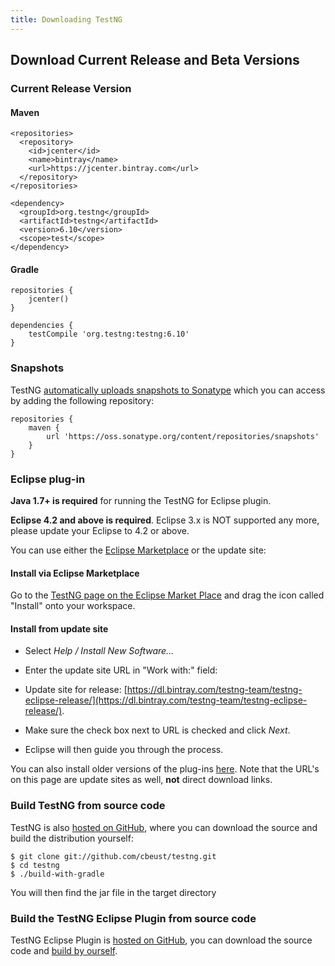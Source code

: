 ```yaml
---
title: Downloading TestNG
---
```


Download Current Release and Beta Versions
------------------

### Current Release Version

#### Maven

    <repositories>
      <repository>
        <id>jcenter</id>
        <name>bintray</name>
        <url>https://jcenter.bintray.com</url>
      </repository>
    </repositories>

    <dependency>
      <groupId>org.testng</groupId>
      <artifactId>testng</artifactId>
      <version>6.10</version>
      <scope>test</scope>
    </dependency>

#### Gradle
```
repositories {
    jcenter()
}

dependencies {
    testCompile 'org.testng:testng:6.10'
}
```
### Snapshots

TestNG [automatically uploads snapshots to Sonatype](https://oss.sonatype.org/content/repositories/snapshots/org/testng/testng/) which you can access by adding the following repository:
```
repositories {
    maven {
        url 'https://oss.sonatype.org/content/repositories/snapshots'
    }
}
```
### Eclipse plug-in

**Java 1.7+ is required** for running the TestNG for Eclipse plugin.

**Eclipse 4.2 and above is required**. Eclipse 3.x is NOT supported any more, please update your Eclipse to 4.2 or above.

You can use either the [Eclipse Marketplace](https://marketplace.eclipse.org/content/testng-eclipse) or the update site:

#### Install via Eclipse Marketplace

Go to the [TestNG page on the Eclipse Market Place](https://marketplace.eclipse.org/content/testng-eclipse) and drag the icon called "Install" onto your workspace.

#### Install from update site

*   Select _Help / Install New Software..._
*   Enter the update site URL in "Work with:" field:

*   Update site for release: [https://dl.bintray.com/testng-team/testng-eclipse-release/](https://dl.bintray.com/testng-team/testng-eclipse-release/).

*   Make sure the check box next to URL is checked and click _Next_.
*   Eclipse will then guide you through the process.

You can also install older versions of the plug-ins [here](https://beust.com/eclipse-old). Note that the URL's on this page are update sites as well, **not** direct download links.

### Build TestNG from source code

TestNG is also [hosted on GitHub](https://github.com/cbeust/testng), where you can download the source and build the distribution yourself:
```
$ git clone git://github.com/cbeust/testng.git
$ cd testng
$ ./build-with-gradle
```
You will then find the jar file in the target directory

### Build the TestNG Eclipse Plugin from source code

TestNG Eclipse Plugin is [hosted on GitHub](https://github.com/cbeust/testng-eclipse), you can download the source code and [build by ourself](https://github.com/cbeust/testng-eclipse/blob/master/README.md#building).

